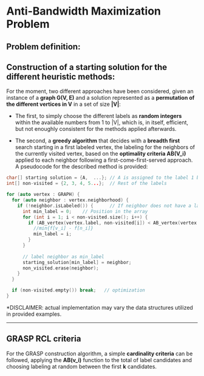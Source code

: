 # Anti-Bandwidth Maximization Problem

## Problem definition:

## Construction of a starting solution for the different heuristic methods:

For the moment, two different approaches have been considered, given an instance of a __graph G(V, E)__ and a solution represented as
a __permutation of the different vertices in V__ in a set of size __|V|__:

* The first, to simply choose the different labels as __random integers__ within the available numbers from 1 to |V|, which is,
in itself, efficient, but not enoughly consistent for the methods applied afterwards.

* The second, a __greedy algorithm__ that decides with a __breadth first__ search starting in a first labeled vertex, the labeling 
for the neighbors of the currently visited vertex, based on the __optimality criteria AB(V_i)__ applied to each neighbor following a
first-come-first-served approach. A pseudocode for the described method is provided:

```c++
char[] starting solution = {A,  ...}; // A is assigned to the label 1 by default
int[] non-visited = {2, 3, 4, 5...};  // Rest of the labels

for (auto vertex : GRAPH) {
  for (auto neighbor : vertex.neighborhood) {
    if (!neighbor.isLabeled()) {      // If neighbor does not have a label assigned
      int min_label = 0;    // Position in the array
      for (int i = 1; i < non-visited.size(); i++) {
        if (AB_vertex(vertex.label, non-visited[i]) < AB_vertex(vertex.label, non-visited[min_label])) {  
          //min{f[v_i] - f[n_i]}
          min_label = i;
        }
      }
      
      // label neighbor as min_label
      starting_solution[min_label] = neighbor;
      non_visited.erase(neighbor);     
    }
  }

  if (non-visited.empty()) break;   // optimization
}


```

*DISCLAIMER: actual implementation may vary the data structures utilized in provided examples.


--------------------------------
## GRASP RCL criteria

For the GRASP construction algorithm, a simple __cardinality criteria__ can be followed, applying the __AB(v_i)__ function to the total
of label candidates and choosing labeling at random between the first __k__ candidates.
